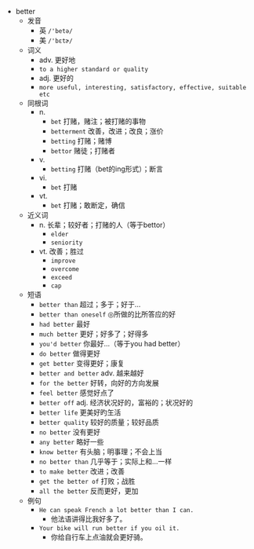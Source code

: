 - better
  - 发音
    - 英 `/'betə/`
    - 美 `/'bɛtɚ/`
  - 词义
    - adv. 更好地
    - `to a higher standard or quality`
    - adj. 更好的
    - `more useful, interesting, satisfactory, effective, suitable etc`
  - 同根词
    - n.
      - `bet` 打赌，赌注；被打赌的事物
      - `betterment` 改善，改进；改良；涨价
      - `betting` 打赌；赌博
      - `bettor` 赌徒；打赌者
    - v.
      - `betting` 打赌（bet的ing形式）；断言
    - vi.
      - `bet` 打赌
    - vt.
      - `bet` 打赌；敢断定，确信
  - 近义词
    - n. 长辈；较好者；打赌的人（等于bettor）
      - `elder`
      - `seniority`
    - vt. 改善；胜过
      - `improve`
      - `overcome`
      - `exceed`
      - `cap`
  - 短语
    - `better than` 超过；多于；好于… 
    - `better than oneself` ◎所做的比所答应的好 
    - `had better` 最好 
    - `much better` 更好；好多了；好得多 
    - `you'd better` 你最好...（等于you had better） 
    - `do better` 做得更好 
    - `get better` 变得更好；康复 
    - `better and better` adv. 越来越好 
    - `for the better` 好转，向好的方向发展 
    - `feel better` 感觉好点了 
    - `better off` adj. 经济状况好的，富裕的；状况好的 
    - `better life` 更美好旳玍活 
    - `better quality` 较好的质量；较好品质 
    - `no better` 没有更好 
    - `any better` 略好一些 
    - `know better` 有头脑；明事理；不会上当 
    - `no better than` 几乎等于；实际上和…一样 
    - `to make better` 改进；改善 
    - `get the better of` 打败；战胜 
    - `all the better` 反而更好，更加 
  - 例句
    - `He can speak French a lot better than I can.`
      - 他法语讲得比我好多了。
    - `Your bike will run better if you oil it.`
      - 你给自行车上点油就会更好骑。

